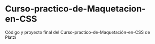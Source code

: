 # Curso-practico-de-Maquetacion-en-CSS
Código y proyecto final del Curso-practico-de-Maquetación-en-CSS de Platzi
